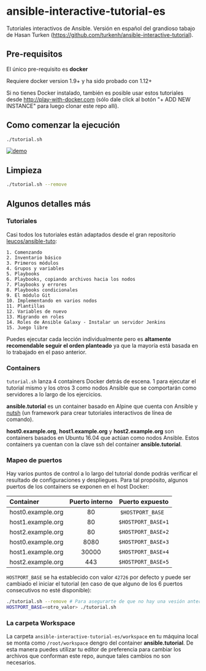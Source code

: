 # ansible-interactive-tutorial-es

Tutoriales interactivos de Ansible. Versión en español del grandioso tabajo de Hasan Turken (https://github.com/turkenh/ansible-interactive-tutorial).

## Pre-requisitos

El único pre-requisito es **docker**

Requiere docker version 1.9+ y ha sido probado con 1.12+

Si no tienes Docker instalado, también es posible usar estos tutoriales desde http://play-with-docker.com (sólo dale click al botón "+ ADD NEW INSTANCE" para luego clonar este repo allí).

## Como comenzar la ejecución

```bash
./tutorial.sh
```

[![demo](https://asciinema.org/a/CPUhOGGlcLiXVlZKIuiuk5Q7f.png)](https://asciinema.org/a/CPUhOGGlcLiXVlZKIuiuk5Q7f?autoplay=1)

## Limpieza

```bash
./tutorial.sh --remove
```

## Algunos detalles más

### Tutoriales

Casi todos los tutoriales están adaptados desde el gran repositorio [leucos/ansible-tuto](https://github.com/leucos/ansible-tuto):

```
1. Comenzando
2. Inventario básico
3. Primeros módulos
4. Grupos y variables
5. Playbooks
6. Playbooks, copiando archivos hacia los nodos
7. Playbooks y errores
8. Playbooks condicionales
9. El módulo Git
10. Implementando en varios nodos
11. Plantillas
12. Variables de nuevo
13. Migrando en roles
14. Roles de Ansible Galaxy - Instalar un servidor Jenkins
15. Juego libre
```

Puedes ejecutar cada lección individualmente pero es **altamente recomendable seguir el orden planteado** ya que la mayoría está basada en lo trabajado en el paso anterior.

### Containers

`tutorial.sh` lanza 4 containers Docker detrás de escena. 1 para ejecutar el tutorial mismo y los otros 3 como nodos Ansible que se comportarán como servidores a lo largo de los ejercicios.

**ansible.tutorial** es un container basado en Alpine que cuenta con Ansible y [nutsh](https://github.com/turkenh/nutsh) (un framework para crear tutoriales interactivos de línea de comando).

**host0.example.org**, **host1.example.org** y **host2.example.org** son containers basados en Ubuntu 16.04 que actúan como nodos Ansible. Estos containers ya cuentan con la clave ssh del container **ansible.tutorial**.

### Mapeo de puertos

Hay varios puntos de control a lo largo del tutorial donde podrás verificar el resultado de configuraciones y despliegues. Para tal propósito, algunos puertos de los containers se exponen en el host Docker:

| Container         | Puerto interno |  Puerto expuesto   |
| :---------------- | :------------: | :----------------: |
| host0.example.org |       80       | `$HOSTPORT_BASE`   |
| host1.example.org |       80       | `$HOSTPORT_BASE+1` |
| host2.example.org |       80       | `$HOSTPORT_BASE+2` |
| host0.example.org |      8080      | `$HOSTPORT_BASE+3` |
| host1.example.org |     30000      | `$HOSTPORT_BASE+4` |
| host2.example.org |      443       | `$HOSTPORT_BASE+5` |

`HOSTPORT_BASE` se ha establecido con valor `42726` por defecto y puede ser cambiado el iniciar el tutorial (en caso de que alguno de los 6 puertos consecutivos no esté disponible):

```bash
./tutorial.sh --remove # Para asegurarte de que no hay una vesión anterior
HOSTPORT_BASE=<otro_valor> ./tutorial.sh
```

### La carpeta Workspace

La carpeta `ansible-interactive-tutorial-es/workspace` en tu máquina local se monta como `/root/workspace` dengro del container **ansible.tutorial**. De esta manera puedes utilizar tu editor de preferencia para cambiar los archivos que conforman este repo, aunque tales cambios no son necesarios.
